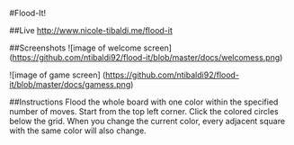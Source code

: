 #Flood-It!

##Live
http://www.nicole-tibaldi.me/flood-it

##Screenshots
![image of welcome screen]
(https://github.com/ntibaldi92/flood-it/blob/master/docs/welcomess.png)

![image of game screen]
(https://github.com/ntibaldi92/flood-it/blob/master/docs/gamess.png)

##Instructions
Flood the whole board with one color within the specified number of moves.
Start from the top left corner. Click the colored circles below the grid. When you change the current color, every adjacent square with the same color will also change.
